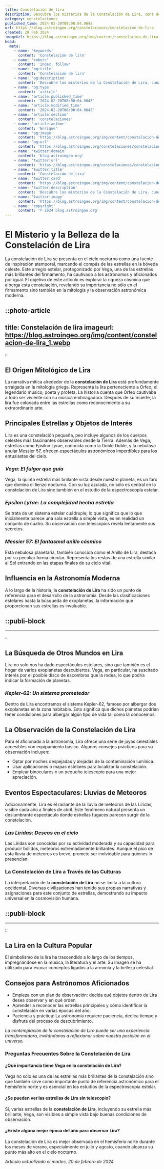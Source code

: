 ```yaml
---
title: Constelación de lira
description: Descubre los misterios de la Constelación de Lira, cuna de la fabulosa estrella Vega y joya del cielo nocturno. Explora su historia y significado astronómico.
category: constelaciones
published_time: 2024-02-20T08:00:04.064Z
url: https://blog.astroingeo.org/constelaciones/constelacion-de-lira
created: 20 Feb 2024
imageUrl: https://blog.astroingeo.org/img/content/constelacion-de-lira_1.webp
head:
  meta:
    - name: 'keywords'
      content: 'Constelación de lira'
    - name: 'robots'
      content: 'index, follow'
    - name: 'og:title'
      content: 'Constelación de lira'
    - name: 'og:description'
      content: 'Descubre los misterios de la Constelación de Lira, cuna de la fabulosa estrella Vega y joya del cielo nocturno. Explora su historia y significado astronómico.'
    - name: 'og:type'
      content: 'article'
    - name: 'article:published_time'
      content: '2024-02-20T08:00:04.064Z'
    - name: 'article:modified_time'
      content: '2024-02-20T08:00:04.064Z'
    - name: 'article:section'
      content: 'constelaciones'
    - name: 'article:author'
      content: 'Enrique'
    - name: 'og:image'
      content: 'https://blog.astroingeo.org/img/content/constelacion-de-lira_1.webp'
    - name: 'og:url'
      content: 'https://blog.astroingeo.org/constelaciones/constelacion-de-lira'
    - name: 'twitter:domain'
      content: 'blog.astroingeo.org'
    - name: 'twitter:url'
      content: 'https://blog.astroingeo.org/constelaciones/constelacion-de-lira'
    - name: 'twitter:title'
      content: 'Constelación de lira'
    - name: 'twitter:card'
      content: 'https://blog.astroingeo.org/img/content/constelacion-de-lira_1.webp'
    - name: 'twitter:description'
      content: 'Descubre los misterios de la Constelación de Lira, cuna de la fabulosa estrella Vega y joya del cielo nocturno. Explora su historia y significado astronómico.'
    - name: 'twitter:image'
      content: 'https://blog.astroingeo.org/img/content/constelacion-de-lira_1.webp'
    - name: 'copyright'
      content: '© 2024 blog.astroingeo.org'
---
```

# El Misterio y la Belleza de la Constelación de Lira

La constelación de Lira se presenta en el cielo nocturno como una fuente de inspiración atemporal, marcando el compás de las estrellas en la bóveda celeste. Este arreglo estelar, protagonizado por Vega, una de las estrellas más brillantes del firmamento, ha cautivado a los astrónomos y aficionados por igual. El objetivo de este artículo es explorar la riqueza cósmica que alberga esta constelación, revelando su importancia no sólo en el firmamento sino también en la mitología y la observación astronómica moderna.


::photo-article
---
title: Constelación de lira
imageurl: https://blog.astroingeo.org/img/content/constelacion-de-lira_1.webp
---
::


## El Origen Mitológico de Lira
La narrativa mítica alrededor de la **constelación de Lira** está profundamente arraigada en la mitología griega. Representa la lira perteneciente a Orfeo, el legendario músico, poeta y profeta. La historia cuenta que Orfeo cautivaba a todo ser viviente con su música embriagadora. Después de su muerte, la lira fue colocada entre las estrellas como reconocimiento a su extraordinario arte.

## Principales Estrellas y Objetos de Interés
Lira es una constelación pequeña, peo incluye algunos de los cuerpos celestes más fascinantes observables desde la Tierra. Además de Vega, estrellas como Epsilon Lyrae, conocida como la Doble Doble, y la nebulosa anular Messier 57, ofrecen espectáculos astronómicos imperdibles para los entusiastas del cielo.

### *Vega: El fulgor que guía*
Vega, la quinta estrella más brillante vista desde nuestro planeta, es un faro que domina el lienzo nocturno. Con su luz azulada, no sólo es central en la constelación de Lira sino también en el estudio de la espectroscopía estelar.

### *Epsilon Lyrae: La complejidad hecha estrella*
Se trata de un sistema estelar cuádruple; lo que significa que lo que inicialmente parece una sola estrella a simple vista, es en realidad un conjunto de cuatro. Su observación con telescopios revela lentamente sus secretos.

### *Messier 57: El fantasmal anillo cósmico*
Esta nebulosa planetaria, también conocida como el Anillo de Lira, destaca por su peculiar forma circular. Representa los restos de una estrella similar al Sol entrando en las etapas finales de su ciclo vital.

## Influencia en la Astronomía Moderna
A lo largo de la historia, la **constelación de Lira** ha sido un punto de referencia para el desarrollo de la astronomía. Desde las clasificaciones estelares hasta la búsqueda de exoplanetas, la información que proporcionan sus estrellas es invaluable.


  ::publi-block
  ---
  ---
  ::
  
  
## La Búsqueda de Otros Mundos en Lira
Lira no solo nos ha dado espectáculos estelares, sino que también es el hogar de varios exoplanetas descubiertos. Vega, en particular, ha suscitado interés por el posible disco de escombros que la rodea, lo que podría indicar la formación de planetas.

### *Kepler-62: Un sistema prometedor*
Dentro de Lira encontramos el sistema Kepler-62, famoso por albergar dos exoplanetas en la zona habitable. Esto significa que dichos planetas podrían tener condiciones para albergar algún tipo de vida tal como la conocemos.

## La Observación de la Constelación de Lira
Para el aficionado a la astronomía, Lira ofrece una serie de joyas celestiales accesibles con equipamiento básico. Algunos consejos prácticos para su observación incluyen:

- Optar por noches despejadas y alejadas de la contaminación lumínica.
- Usar aplicaciones o mapas estelares para localizar la constelación.
- Emplear binoculares o un pequeño telescopio para una mejor apreciación.

## Eventos Espectaculares: Lluvias de Meteoros
Adicionalmente, Lira es el radiante de la lluvia de meteoros de las Líridas, visible cada año a finales de abril. Este fenómeno natural presenta un deslumbrante espectáculo donde estrellas fugaces parecen surgir de la constelación.

### *Las Líridas: Deseos en el cielo*
Las Líridas son conocidas por su actividad moderada y su capacidad para producir bólidos, meteoros extremadamente brillantes. Aunque el pico de esta lluvia de meteoros es breve, promete ser inolvidable para quienes lo presencian.

### **La Constelación de Lira a Través de las Culturas**
La interpretación de la **constelación de Lira** no se limita a la cultura occidental. Diversas civilizaciones han tenido sus propias narrativas y asignaciones para este conjunto de estrellas, demostrando su impacto universal en la cosmovisión humana.


  ::publi-block
  ---
  ---
  ::
  
  
## La Lira en la Cultura Popular
El simbolismo de la lira ha trascendido a lo largo de los tiempos, impregnándose en la música, la literatura y el arte. Su imagen se ha utilizado para evocar conceptos ligados a la armonía y la belleza celestial.

## Consejos para Astrónomos Aficionados
- Empieza con un plan de observación: decida qué objetos dentro de Lira desea observar y en qué orden.
- Aprender a reconocer las estrellas principales y cómo identificar la constelación en varias épocas del año.
- Paciencia y práctica: La astronomía requiere paciencia, dedica tiempo y disfruta del proceso de descubrimiento.

*La contemplación de la constelación de Lira puede ser una experiencia transformadora, invitándonos a reflexionar sobre nuestra posición en el universo.*

### Preguntas Frecuentes Sobre la Constelación de Lira

#### ¿Qué importancia tiene Vega en la constelación de Lira?
Vega no solo es una de las estrellas más brillantes de la constelación sino que también sirve como importante punto de referencia astronómico para el hemisferio norte y es esencial en los estudios de la espectroscopía estelar.

#### ¿Se pueden ver las estrellas de Lira sin telescopio?
Sí, varias estrellas de la **constelación de Lira**, incluyendo su estrella más brillante, Vega, son visibles a simple vista bajo buenas condiciones de observación.

#### ¿Existe alguna mejor época del año para observar Lira?
La constelación de Lira es mejor observada en el hemisferio norte durante los meses de verano, especialmente en julio y agosto, cuando alcanza su punto más alto en el cielo nocturno.

_Artículo actualizado el martes, 20 de febrero de 2024_